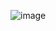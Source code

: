 ![image](https://github.com/KerwinAngeles/Etch-a-Sketch/assets/133922161/0e1bc716-1651-4a9e-ac74-d5957838b90b)
